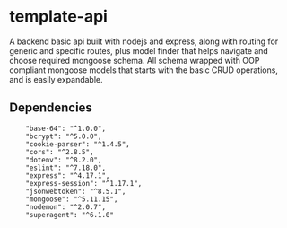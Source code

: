 # template-api

A backend basic api built with nodejs and express, along with routing for generic and specific routes, plus model finder that helps navigate and choose required mongoose schema. All schema wrapped with OOP compliant mongoose models that starts with the basic CRUD operations, and is easily expandable.

## Dependencies

```
    "base-64": "^1.0.0",
    "bcrypt": "^5.0.0",
    "cookie-parser": "^1.4.5",
    "cors": "^2.8.5",
    "dotenv": "^8.2.0",
    "eslint": "^7.18.0",
    "express": "^4.17.1",
    "express-session": "^1.17.1",
    "jsonwebtoken": "^8.5.1",
    "mongoose": "^5.11.15",
    "nodemon": "^2.0.7",
    "superagent": "^6.1.0"  
```
